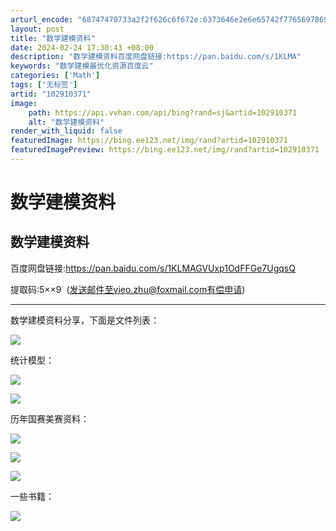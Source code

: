 ```yaml
---
arturl_encode: "68747470733a2f2f626c6f672e:6373646e2e6e65742f77656978696e5f34313830333837342f:61727469636c652f64657461696c732f313032393130333731"
layout: post
title: "数学建模资料"
date: 2024-02-24 17:30:43 +08:00
description: "数学建模资料百度网盘链接:https://pan.baidu.com/s/1KLMA"
keywords: "数学建模最优化资源百度云"
categories: ['Math']
tags: ['无标签']
artid: "102910371"
image:
    path: https://api.vvhan.com/api/bing?rand=sj&artid=102910371
    alt: "数学建模资料"
render_with_liquid: false
featuredImage: https://bing.ee123.net/img/rand?artid=102910371
featuredImagePreview: https://bing.ee123.net/img/rand?artid=102910371
---
```


# 数学建模资料

## 数学建模资料

百度网盘链接:https://pan.baidu.com/s/1KLMAGVUxp1OdFFGe7UgqsQ

提取码:5××9  (发送邮件至vieo.zhu@foxmail.com有偿申请)

---

数学建模资料分享，下面是文件列表：

![](https://i-blog.csdnimg.cn/blog_migrate/de7a0ba2c849a3ec8a3e2873e2dc2097.png)

统计模型：

![](https://i-blog.csdnimg.cn/blog_migrate/81b749f31e2c531b90b8de40a05d4b5c.png)

![](https://i-blog.csdnimg.cn/blog_migrate/44880574b64547681a948bee7c7fa106.png)

历年国赛美赛资料：

![](https://i-blog.csdnimg.cn/blog_migrate/66dc1fbdf2839da039b30694e7effe42.png)

![](https://i-blog.csdnimg.cn/blog_migrate/7093640fad7c6731a584512c0fea9c99.png)

![](https://i-blog.csdnimg.cn/blog_migrate/69e2422de1eb9465c8425623ed1d7d33.png)

一些书籍：

![](https://i-blog.csdnimg.cn/blog_migrate/59420d8fb01722f66afde7f8499d27e2.png)